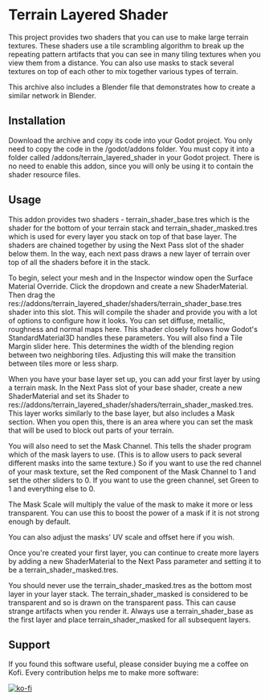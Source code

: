 # Terrain Layered Shader

This project provides two shaders that you can use to make large terrain textures.  These shaders use a tile scrambling algorithm to break up the repeating pattern artifacts that you can see in many tiling textures when you view them from a distance.  You can also use masks to stack several textures on top of each other to mix together various types of terrain.

This archive also includes a Blender file that demonstrates how to create a similar network in Blender.

## Installation

Download the archive and copy its code into your Godot project.  You only need to copy the code in the /godot/addons folder.  You must copy it into a folder called /addons/terrain_layered_shader in your Godot project.  There is no need to enable this addon, since you will only be using it to contain the shader resource files.

## Usage

This addon provides two shaders - terrain_shader_base.tres which is the shader for the bottom of your terrain stack and terrain_shader_masked.tres which is used for every layer you stack on top of that base layer.  The shaders are chained together by using the Next Pass slot of the shader below them.  In the way, each next pass draws a new layer of terrain over top of all the shaders before it in the stack.

To begin, select your mesh and in the Inspector window open the Surface Material Override.  Click the dropdown and create a new ShaderMaterial.  Then drag the res://addons/terrain_layered_shader/shaders/terrain_shader_base.tres shader into this slot.  This will compile the shader and provide you with a lot of options to configure how it looks.  You can set diffuse, metallic, roughness and normal maps here.  This shader closely follows how Godot's StandardMaterial3D handles these parameters.  You will also find a Tile Margin slider here.  This determines the width of the blending region between two neighboring tiles.  Adjusting this will make the transition between tiles more or less sharp.

When you have your base layer set up, you can add your first layer by using a terrain mask.  In the Next Pass slot of your base shader, create a new ShaderMaterial and set its Shader to res://addons/terrain_layered_shader/shaders/terrain_shader_masked.tres.  This layer works similarly to the base layer, but also includes a Mask section.  When you open this, there is an area where you can set the mask that will be used to block out parts of your terrain.  

You will also need to set the Mask Channel.  This tells the shader program which of the mask layers to use.  (This is to allow users to pack several different masks into the same texture.)  So if you want to use the red channel of your mask texture, set the Red component of the Mask Channel to 1 and set the other sliders to 0.  If you want to use the green channel, set Green to 1 and everything else to 0.

The Mask Scale will multiply the value of the mask to make it more or less transparent.  You can use this to boost the power of a mask if it is not strong enough by default.

You can also adjust the masks' UV scale and offset here if you wish.

Once you're created your first layer, you can continue to create more layers by adding a new ShaderMaterial to the Next Pass parameter and setting it to be a terrain_shader_masked.tres.

You should never use the terrain_shader_masked.tres as the bottom most layer in your layer stack.  The terrain_shader_masked is considered to be transparent and so is drawn on the transparent pass.  This can cause strange artifacts when you render it.  Always use a terrain_shader_base as the first layer and place terrain_shader_masked for all subsequent layers.

## Support

If you found this software useful, please consider buying me a coffee on Kofi.  Every contribution helps me to make more software:

[![ko-fi](https://ko-fi.com/img/githubbutton_sm.svg)](https://ko-fi.com/Y8Y43J6OB)





